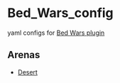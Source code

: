 # Bed_Wars_config
yaml configs for [Bed Wars plugin](https://github.com/ScreamingSandals/BedWars/)
## Arenas
- [Desert](https://www.planetminecraft.com/project/map-minecraft-bed-wars-desert-stardix/)

